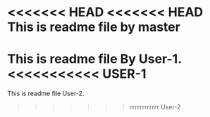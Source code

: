 <<<<<<< HEAD
<<<<<<< HEAD
This is readme file by master
=======
This is readme file By User-1.
<<<<<<<<<<< USER-1
=======
This is readme file User-2.
>>>>>>>rrrrrrrrrrrr User-2
